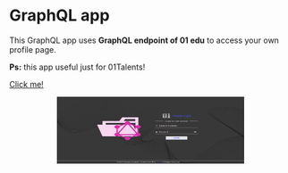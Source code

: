 # GraphQL app

This GraphQL app uses **GraphQL endpoint of 01 edu** to access your own profile page.

**Ps:** this app useful just for 01Talents!

[Click me!](https://emanzhd.github.io/GraphQL/)

<div align="center">
    <a href="https://emanzhd.github.io/GraphQL/">
        <img src="./assets/img/loginPage.png" height="120x" width="335px"/>
    </a>
    <!-- <a href="https://emanzhd.github.io/GraphQL/">
        <img src="./assets/img/loginPage.png" height="307px" width="614px"/>
    </a> -->
</div>